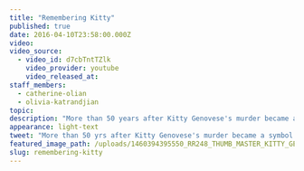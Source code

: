 ```yaml
---
title: "Remembering Kitty"
published: true
date: 2016-04-10T23:58:00.000Z
video:
video_source:
  - video_id: d7cbTntTZlk
    video_provider: youtube
    video_released_at:
staff_members:
  - catherine-olian
  - olivia-katrandjian
topic:
description: "More than 50 years after Kitty Genovese's murder became a symbol of urban apathy, her partner, Mary Ann Zielonko remembers Kitty's life and impact."
appearance: light-text
tweet: "More than 50 yrs after Kitty Genovese's murder became a symbol of apathy, her partner remembers her:"
featured_image_path: /uploads/1460394395550_RR248_THUMB_MASTER_KITTY_GETTY_97323542.jpg
slug: remembering-kitty
---
```

